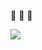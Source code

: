 👋 👋 👋

![](https://github-readme-stats.vercel.app/api?username=liuarui&show_icons=true&count_private=true&theme=merko)
